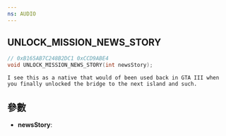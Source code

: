 ```yaml
---
ns: AUDIO
---
```

## UNLOCK_MISSION_NEWS_STORY

```c
// 0xB165AB7C248B2DC1 0xCCD9ABE4
void UNLOCK_MISSION_NEWS_STORY(int newsStory);
```

```
I see this as a native that would of been used back in GTA III when you finally unlocked the bridge to the next island and such.  
```

## 參數
* **newsStory**: 

